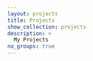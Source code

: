 ```yaml
---
layout: projects
title: Projects
show_collection: projects
description: >
  My Projects
no_groups: true
---
```

